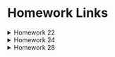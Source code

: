 # Homework Links

<details>
<summary>Homework 22</summary>

[Python Data Manipulation](https://colab.research.google.com/drive/10zruusQsqQdBPZyRusT8GUncMkVAdhSY?usp=sharing)

</details>

<details>
<summary>Homework 24</summary>

[Connecting to Databases and Transforming Data](https://colab.research.google.com/drive/1VgdrWTkgsXUeR4qP50hT6XWrHriCY3Lj?usp=sharing)

</details>

<details>
<summary>Homework 28</summary>

[Data Analysis with Python](https://colab.research.google.com/drive/1YdwBsZ8bfmiulOKh6B7RBSDiPTAbCTsz?usp=sharing)

</details>
